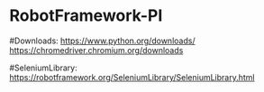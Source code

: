 # RobotFramework-PI


#Downloads:
https://www.python.org/downloads/
https://chromedriver.chromium.org/downloads

#SeleniumLibrary:
https://robotframework.org/SeleniumLibrary/SeleniumLibrary.html
